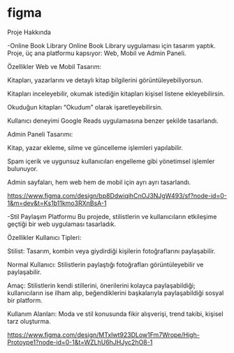 # figma 
Proje Hakkında

-Online Book Library
Online Book Library uygulaması için tasarım yaptık. Proje, üç ana platformu kapsıyor: Web, Mobil ve Admin Paneli.

Özellikler
Web ve Mobil Tasarım:

Kitapları, yazarlarını ve detaylı kitap bilgilerini görüntüleyebiliyorsun.

Kitapları inceleyebilir, okumak istediğin kitapları kişisel listene ekleyebilirsin.

Okuduğun kitapları “Okudum” olarak işaretleyebilirsin.

Kullanıcı deneyimi Google Reads uygulamasına benzer şekilde tasarlandı.

Admin Paneli Tasarımı:

Kitap, yazar ekleme, silme ve güncelleme işlemleri yapılabilir.

Spam içerik ve uygunsuz kullanıcıları engelleme gibi yönetimsel işlemler bulunuyor.

Admin sayfaları, hem web hem de mobil için ayrı ayrı tasarlandı.

https://www.figma.com/design/bp8DdwiqihCnOJ3NJgW493/sf?node-id=0-1&m=dev&t=Ks1b11kmo3RXnBsA-1

-Stil Paylaşım Platformu
Bu projede, stilistlerin ve kullanıcıların etkileşime geçtiği bir web uygulaması tasarladık.

Özellikler
Kullanıcı Tipleri:

Stilist: Tasarım, kombin veya giydirdiği kişilerin fotoğraflarını paylaşabilir.

Normal Kullanıcı: Stilistlerin paylaştığı fotoğrafları görüntüleyebilir ve paylaşabilir.

Amaç:
Stilistlerin kendi stillerini, önerilerini kolayca paylaşabildiği; kullanıcıların ise ilham alıp, beğendiklerini başkalarıyla paylaşabildiği sosyal bir platform.

Kullanım Alanları:
Moda ve stil konusunda fikir alışverişi, trend takibi, kişisel tarz oluşturma.

https://www.figma.com/design/MTxIwt923DLow1Fm7Wrope/High-Protoype1?node-id=0-1&t=WZLhU6hJHJyc2hO8-1

